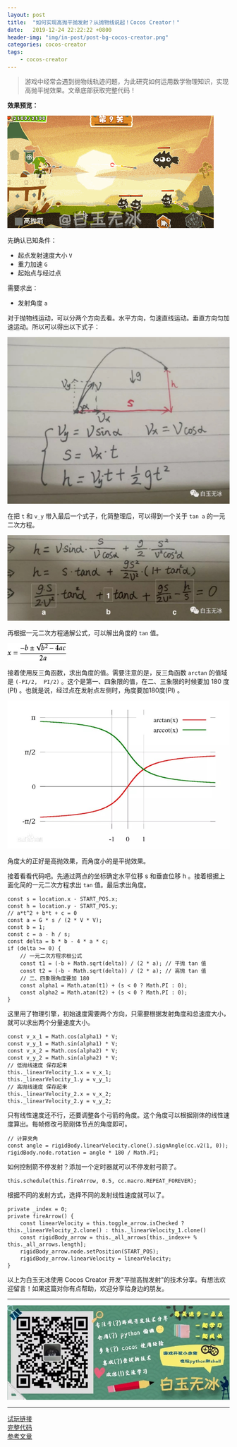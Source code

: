 ```yaml
---
layout: post
title:  "如何实现高抛平抛发射？从抛物线说起！Cocos Creator！"
date:   2019-12-24 22:22:22 +0800
header-img: "img/in-post/post-bg-cocos-creator.png"
categories: cocos-creator
tags:
    - cocos-creator
---
```


> 游戏中经常会遇到抛物线轨迹问题，为此研究如何运用数学物理知识，实现高抛平抛效果。文章底部获取完整代码！

**效果预览：**

![](/img/in-post/201912/24-result.gif)  


先确认已知条件：
- 起点发射速度大小 `V`
- 重力加速 `G`
- 起始点与经过点


需要求出：
- 发射角度 `a`


对于抛物线运动，可以分两个方向去看。水平方向，匀速直线运动。垂直方向匀加速运动。所以可以得出以下式子：

![](/img/in-post/201912/24-01.png)  

在把 `t` 和 `v_y` 带入最后一个式子，化简整理后，可以得到一个关于 `tan a` 的一元二次方程。

![](/img/in-post/201912/24-02.png)  

再根据一元二次方程通解公式，可以解出角度的 `tan` 值。

![](/img/in-post/201912/24-03.png)  

接着使用反三角函数，求出角度的值。需要注意的是，反三角函数 `arctan` 的值域是 `(-PI/2,  PI/2)` 。这个是第一、四象限的值，在二、三象限的时候要加 180 度(PI) 。也就是说，经过点在发射点左侧时，角度要加180度(PI) 。

![](/img/in-post/201912/24-04.png)  

角度大的正好是高抛效果，而角度小的是平抛效果。

接着看看代码吧。先通过两点的坐标确定水平位移 s 和垂直位移 h 。接着根据上面化简的一元二次方程求出 `tan` 值。最后求出角度。

```
const s = location.x - START_POS.x;
const h = location.y - START_POS.y;
// a*t^2 + b*t + c = 0
const a = G * s / (2 * V * V);
const b = 1;
const c = a - h / s;
const delta = b * b - 4 * a * c;
if (delta >= 0) {
    // 一元二次方程求根公式
    const t1 = (-b + Math.sqrt(delta)) / (2 * a); // 平抛 tan 值
    const t2 = (-b - Math.sqrt(delta)) / (2 * a); // 高抛 tan 值
    // 二、四象限角度要加 180
    const alpha1 = Math.atan(t1) + (s < 0 ? Math.PI : 0);
    const alpha2 = Math.atan(t2) + (s < 0 ? Math.PI : 0);
}
```

这里用了物理引擎，初始速度需要两个方向，只需要根据发射角度和总速度大小，就可以求出两个分量速度大小。

```
const v_x_1 = Math.cos(alpha1) * V;
const v_y_1 = Math.sin(alpha1) * V;
const v_x_2 = Math.cos(alpha2) * V;
const v_y_2 = Math.sin(alpha2) * V;
// 低抛线速度 保存起来
this._linearVelocity_1.x = v_x_1;
this._linearVelocity_1.y = v_y_1;
// 高抛线速度 保存起来
this._linearVelocity_2.x = v_x_2;
this._linearVelocity_2.y = v_y_2;
```

只有线性速度还不行，还要调整各个弓箭的角度。这个角度可以根据刚体的线性速度算出。每帧修改弓箭刚体节点的角度即可。

```
// 计算夹角
const angle = rigidBody.linearVelocity.clone().signAngle(cc.v2(1, 0));
rigidBody.node.rotation = angle * 180 / Math.PI;
```

如何控制箭不停发射？添加一个定时器就可以不停发射弓箭了。

```
this.schedule(this.fireArrow, 0.5, cc.macro.REPEAT_FOREVER);
```

根据不同的发射方式，选择不同的发射线性速度就可以了。

```
private _index = 0;
private fireArrow() {
    const linearVelocity = this.toggle_arrow.isChecked ? this._linearVelocity_2.clone() : this._linearVelocity_1.clone()
    const rigidBody_arrow = this._all_arrows[this._index++ % this._all_arrows.length];
    rigidBody_arrow.node.setPosition(START_POS);
    rigidBody_arrow.linearVelocity = linearVelocity;
}
```

以上为白玉无冰使用 Cocos Creator 开发"平抛高抛发射"的技术分享。有想法欢迎留言！如果这篇对你有点帮助，欢迎分享给身边的朋友。

---

![](/img/in-post/bottom.png)  

---

[试玩链接](http://lamyoung.gitee.io/web/parabola/)   
[完整代码](https://github.com/baiyuwubing/cocos-creator-examples/tree/master/parabola)   
[参考文章](https://mp.weixin.qq.com/s/5GgL_pONl0bQPxFz4xtjmQ)   